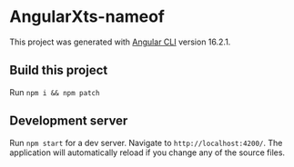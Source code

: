# AngularXts-nameof

This project was generated with [Angular CLI](https://github.com/angular/angular-cli) version 16.2.1.

## Build this project

Run `npm i && npm patch`

## Development server

Run `npm start` for a dev server. Navigate to `http://localhost:4200/`. The application will automatically reload if you change any of the source files.

